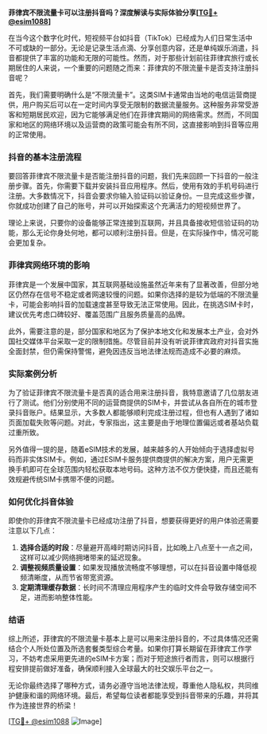 **菲律宾不限流量卡可以注册抖音吗？深度解读与实际体验分享[[TG💪+ @esim1088](https://t.me/s/esim1088)]**

在当今这个数字化时代，短视频平台如抖音（TikTok）已经成为人们日常生活中不可或缺的一部分。无论是记录生活点滴、分享创意内容，还是单纯娱乐消遣，抖音都提供了丰富的功能和无限的可能性。然而，对于那些计划前往菲律宾旅行或长期居住的人来说，一个重要的问题随之而来：菲律宾的不限流量卡是否支持注册抖音呢？

首先，我们需要明确什么是“不限流量卡”。这类SIM卡通常由当地的电信运营商提供，用户购买后可以在一定时间内享受无限制的数据流量服务。这种服务非常受游客和短期居民欢迎，因为它能够满足他们在菲律宾期间的网络需求。然而，不同国家和地区的网络环境以及运营商的政策可能会有所不同，这直接影响到抖音等应用的正常使用。

### 抖音的基本注册流程

要回答菲律宾不限流量卡是否能注册抖音的问题，我们先来回顾一下抖音的一般注册步骤。首先，你需要下载并安装抖音应用程序。然后，使用有效的手机号码进行注册。大多数情况下，抖音会要求你输入验证码以验证身份。一旦完成这些步骤，你就成功创建了自己的账号，并可以开始探索这个充满活力的短视频世界了。

理论上来说，只要你的设备能够正常连接到互联网，并且具备接收短信验证码的功能，那么无论你身处何地，都可以顺利注册抖音。但是，在实际操作中，情况可能会更加复杂。

### 菲律宾网络环境的影响

菲律宾是一个发展中国家，其互联网基础设施虽然近年来有了显著改善，但部分地区仍然存在信号不稳定或者网速较慢的问题。如果你选择的是较为低端的不限流量卡，可能会影响抖音的加载速度甚至导致无法正常使用。因此，在挑选SIM卡时，建议优先考虑口碑较好、覆盖范围广且服务质量高的品牌。

此外，需要注意的是，部分国家和地区为了保护本地文化和发展本土产业，会对外国社交媒体平台采取一定的限制措施。尽管目前并没有听说菲律宾政府对抖音实施全面封禁，但仍需保持警惕，避免因违反当地法律法规而造成不必要的麻烦。

### 实际案例分析

为了验证菲律宾不限流量卡是否真的适合用来注册抖音，我特意邀请了几位朋友进行了测试。他们分别使用不同的运营商提供的SIM卡，并尝试从各自所在的城市登录抖音账户。结果显示，大多数人都能够顺利完成注册过程，但也有人遇到了诸如页面加载失败等问题。对此，专家指出，这主要是由于地理位置偏远或者基站负载过重所致。

另外值得一提的是，随着eSIM技术的发展，越来越多的人开始倾向于选择虚拟号码而非实体SIM卡。例如，通过ESIM卡服务提供商提供的解决方案，用户无需更换手机即可在全球范围内轻松获取本地号码。这种方法不仅方便快捷，而且还能有效规避传统SIM卡携带不便的问题。

### 如何优化抖音体验

即使你的菲律宾不限流量卡已经成功注册了抖音，想要获得更好的用户体验还需要注意以下几点：

1. **选择合适的时段**：尽量避开高峰时期访问抖音，比如晚上八点至十一点之间，这样可以减少网络拥堵带来的延迟现象。
2. **调整视频质量设置**：如果发现播放流畅度不够理想，可以在抖音设置中降低视频清晰度，从而节省带宽资源。
3. **定期清理缓存数据**：长时间不清理应用程序产生的临时文件会导致存储空间不足，进而影响整体性能。

### 结语

综上所述，菲律宾的不限流量卡基本上是可以用来注册抖音的，不过具体情况还需结合个人所处位置及所选套餐类型综合考量。如果你打算长期留在菲律宾工作学习，不妨考虑采用更先进的eSIM卡方案；而对于短途旅行者而言，则可以根据行程安排提前做好准备，确保顺利接入全球最大的社交娱乐平台之一。

无论你最终选择了哪种方式，请务必遵守当地法律法规，尊重他人隐私权，共同维护健康和谐的网络环境。最后，希望每位读者都能享受到抖音带来的乐趣，并将其作为连接世界的桥梁！

[[TG💪+ @esim1088](https://t.me/s/esim1088) ![Image](https://i.postimg.cc/4NQfJmqS/Snipaste-2025-05-13-00-14-12.png)]